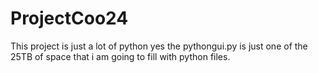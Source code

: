 # ProjectCoo24
This project is just a lot of python
yes the pythongui.py is just one of the 25TB of space that i am going to fill with python files.

